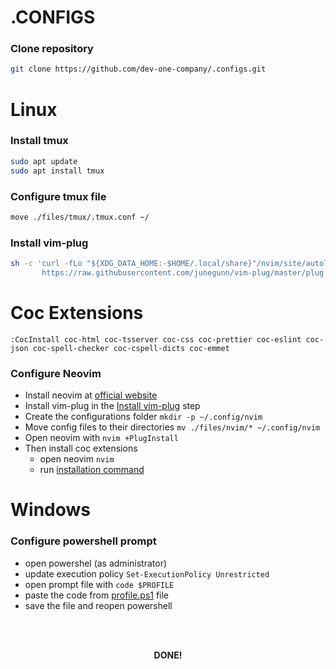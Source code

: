 # .CONFIGS

### Clone repository

```bash
git clone https://github.com/dev-one-company/.configs.git
```

# Linux 

### Install tmux

```bash
sudo apt update
sudo apt install tmux
```
### Configure tmux file

```bash
move ./files/tmux/.tmux.conf ~/
```

### Install vim-plug

```bash
sh -c 'curl -fLo "${XDG_DATA_HOME:-$HOME/.local/share}"/nvim/site/autoload/plug.vim --create-dirs \
       https://raw.githubusercontent.com/junegunn/vim-plug/master/plug.vim'
```

# Coc Extensions

```
:CocInstall coc-html coc-tsserver coc-css coc-prettier coc-eslint coc-json coc-spell-checker coc-cspell-dicts coc-emmet
```

### Configure Neovim

- Install neovim at [official website](https://neovim.io/)
- Install vim-plug in the [Install vim-plug](#install-vim-plug) step
- Create the configurations folder `mkdir -p ~/.config/nvim`
- Move config files to their directories `mv ./files/nvim/* ~/.config/nvim`
- Open neovim with `nvim +PlugInstall`
- Then install coc extensions
  - open neovim `nvim` 
  - run [installation command](#coc-extensions)

# Windows

### Configure powershell prompt

- open powershel (as administrator)
- update execution policy `Set-ExecutionPolicy Unrestricted`
- open prompt file with `code $PROFILE`
- paste the code from [profile.ps1](./files/windows/profile.ps1) file
- save the file and reopen powershell

<br />
<br />
<div align="center">
  <p align="center">
    <strong>DONE!</strong>
  </p>
</div>

